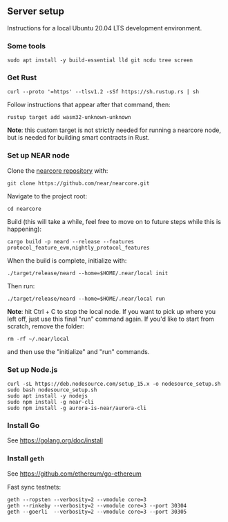 ## Server setup

Instructions for a local Ubuntu 20.04 LTS development environment.

### Some tools

    sudo apt install -y build-essential lld git ncdu tree screen

### Get Rust

    curl --proto '=https' --tlsv1.2 -sSf https://sh.rustup.rs | sh

Follow instructions that appear after that command, then:

    rustup target add wasm32-unknown-unknown

**Note**: this custom target is not strictly needed for running a nearcore node, but is needed for building smart contracts in Rust.

### Set up NEAR node

Clone the [nearcore repository](https://github.com/near/nearcore) with:

    git clone https://github.com/near/nearcore.git

Navigate to the project root:

    cd nearcore

Build (this will take a while, feel free to move on to future steps while this is happening):

    cargo build -p neard --release --features protocol_feature_evm,nightly_protocol_features

When the build is complete, initialize with:

    ./target/release/neard --home=$HOME/.near/local init

Then run:

    ./target/release/neard --home=$HOME/.near/local run

**Note**: hit Ctrl + C to stop the local node. If you want to pick up where you left off, just use this final "run" command again. If you'd like to start from scratch, remove the folder:

    rm -rf ~/.near/local

and then use the "initialize" and "run" commands.

### Set up Node.js

    curl -sL https://deb.nodesource.com/setup_15.x -o nodesource_setup.sh
    sudo bash nodesource_setup.sh
    sudo apt install -y nodejs
    sudo npm install -g near-cli
    sudo npm install -g aurora-is-near/aurora-cli


### Install Go

See https://golang.org/doc/install

### Install `geth`

See https://github.com/ethereum/go-ethereum

Fast sync testnets:

    geth --ropsten --verbosity=2 --vmodule core=3
    geth --rinkeby --verbosity=2 --vmodule core=3 --port 30304
    geth --goerli  --verbosity=2 --vmodule core=3 --port 30305
